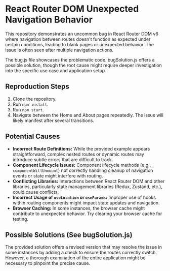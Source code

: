 # React Router DOM Unexpected Navigation Behavior

This repository demonstrates an uncommon bug in React Router DOM v6 where navigation between routes doesn't function as expected under certain conditions, leading to blank pages or unexpected behavior.  The issue is often seen after multiple navigation actions.

The bug.js file showcases the problematic code. bugSolution.js offers a possible solution, though the root cause might require deeper investigation into the specific use case and application setup. 

## Reproduction Steps
1. Clone the repository.
2. Run `npm install`.
3. Run `npm start`.
4. Navigate between the Home and About pages repeatedly.  The issue will likely manifest after several transitions.

## Potential Causes
* **Incorrect Route Definitions:** While the provided example appears straightforward, complex nested routes or dynamic routes may introduce subtle errors that are difficult to track.
* **Component Lifecycle Issues:** Component lifecycle methods (e.g., `componentWillUnmount`) not correctly handling cleanup of navigation events or state might interfere with routing.
* **Conflicting Libraries:** Interactions between React Router DOM and other libraries, particularly state management libraries (Redux, Zustand, etc.), could cause conflicts.
* **Incorrect Usage of `useLocation` or `useParams`:** Improper use of hooks within routing components might impact state updates and navigation.
* **Browser Caching:** In some instances, the browser cache might contribute to unexpected behavior. Try clearing your browser cache for testing.

## Possible Solutions (See bugSolution.js)
The provided solution offers a revised version that may resolve the issue in some instances by adding a check to ensure the routes correctly switch.  However, a thorough examination of the entire application might be necessary to pinpoint the precise cause.